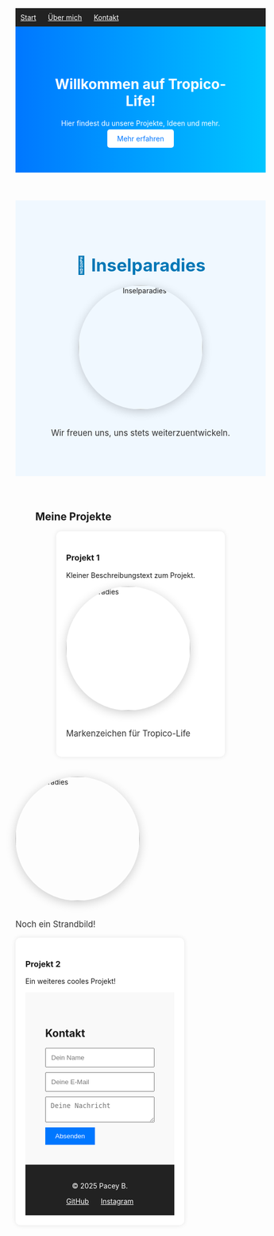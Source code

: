 
<nav style="position: sticky; top: 0; background: #222; color: white; padding: 10px; z-index: 1000;">
  <a href="#start" style="margin-right: 20px; color: white;">Start</a>
  <a href="#über" style="margin-right: 20px; color: white;">Über mich</a>
  <a href="#kontakt" style="color: white;">Kontakt</a>
</nav>

<header style="padding: 60px; background: linear-gradient(to right, #0077ff, #00c6ff); color: white; text-align: center;">
  <h1>Willkommen auf Tropico-Life!</h1>
  <p>Hier findest du unsere Projekte, Ideen und mehr.</p>
  <a href="https://discord.gg/K92UxTUHfS" style="padding: 10px 20px; background: white; color: #0077ff; border-radius: 5px; text-decoration: none;">Mehr erfahren</a>
</header>

<section id="Inselparadies" style="padding: 60px 20px; text-align: center; background: #f0f8ff;">
  <h2 style="font-size: 2.5em; color: #0077b6; margin-bottom: 20px;">🌴 Inselparadies</h2>
  <img 
    src="https://www.wallprints.com/pim/pr/WP/9743560/Fototapete-Inselparadies_big01.jpg" 
    alt="Inselparadies" 
    style="width: 250px; height: 250px; object-fit: cover; border-radius: 50%; box-shadow: 0 4px 20px rgba(0,0,0,0.2); margin-bottom: 20px;">
  <p style="font-size: 1.2em; color: #333;">Wir freuen uns, uns stets weiterzuentwickeln.</p>
</section>


<section id="projekte" style="padding: 40px;">
  <h2>Meine Projekte</h2>
  <div style="display: flex; flex-wrap: wrap; gap: 20px; justify-content: center;">
    <div style="width: 300px; background: white; border-radius: 10px; box-shadow: 0 0 10px rgba(0,0,0,0.1); padding: 20px;">
      <h3>Projekt 1</h3>
      <p>Kleiner Beschreibungstext zum Projekt.</p>
  <img 
    src="https://www.wallprints.com/pim/pr/WP/9743560/Fototapete-Inselparadies_big01.jpg" 
    alt="Inselparadies" 
    style="width: 250px; height: 250px; object-fit: cover; border-radius: 50%; box-shadow: 0 4px 20px rgba(0,0,0,0.2); margin-bottom: 20px;">
  <p style="font-size: 1.2em; color: #333;">Markenzeichen für Tropico-Life</p>
</section>
 <img 
    src="https://www.wallprints.com/pim/pr/WP/9743560/Fototapete-Inselparadies_big01.jpg" 
    alt="Inselparadies" 
    style="width: 250px; height: 250px; object-fit: cover; border-radius: 50%; box-shadow: 0 4px 20px rgba(0,0,0,0.2); margin-bottom: 20px;">
  <p style="font-size: 1.2em; color: #333;">Noch ein Strandbild!</p>
    <div style="width: 300px; background: white; border-radius: 10px; box-shadow: 0 0 10px rgba(0,0,0,0.1); padding: 20px;">
      <h3>Projekt 2</h3>
      <p>Ein weiteres cooles Projekt!</p>
  </section>

<section id="kontakt" style="padding: 40px; background-color: #f9f9f9;">
  <h2>Kontakt</h2>
  <form action="https://formspree.io/f/xqapnaag" method="POST" style="max-width: 500px; margin: auto;">
    <input type="text" name="name" placeholder="Dein Name" required style="width: 100%; margin-bottom: 10px; padding: 10px;">
    <input type="email" name="email" placeholder="Deine E-Mail" required style="width: 100%; margin-bottom: 10px; padding: 10px;">
    <textarea name="nachricht" placeholder="Deine Nachricht" required style="width: 100%; margin-bottom: 10px; padding: 10px;"></textarea>
    <button type="submit" style="padding: 10px 20px; background-color: #0077ff; color: white; border: none; cursor: pointer;">Absenden</button>
  </form>
</section>

<footer style="text-align: center; padding: 20px; background: #222; color: white;">
  <p>© 2025 Pacey B.</p>
  <a href="https://github.com/Pacey1122" target="_blank" style="color: white; margin: 0 10px;">GitHub</a>
  <a href="https://instagram.com/z12.pacey" target="_blank" style="color: white; margin: 0 10px;">Instagram</a>
</footer>

<script>
  document.querySelectorAll('a[href^="#"]').forEach(anchor => {
    anchor.addEventListener('click', function (e) {
      e.preventDefault();
      const target = document.querySelector(this.getAttribute('href'));
      if (target) {
        target.scrollIntoView({ behavior: 'smooth' });
      }
    });
  });
</script>


